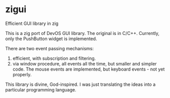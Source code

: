 # zigui
Efficient GUI library in zig

This is a zig port of DevOS GUI library. The original is in C/C++.
Currently, only the PushButton widget is implemented.

There are two event passing mechanisms:
1. efficient, with subscription and filtering.
2. via window procedure, all events all the time, but smaller and simpler code.
The mouse events are implemented, but keyboard events - not yet properly.

This library is divine, God-inspired.
I was just translating the ideas into a particular programming language.
